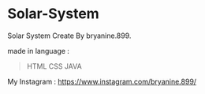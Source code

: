 # Solar-System
Solar System Create By bryanine.899.

made in language :

> HTML
> CSS
> JAVA

My Instagram :
https://www.instagram.com/bryanine.899/
